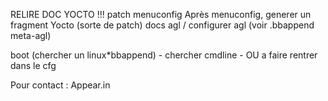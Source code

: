 RELIRE DOC YOCTO !!!
patch menuconfig
Après menuconfig, generer un fragment Yocto (sorte de patch)
docs agl / configurer agl
(voir .bbappend meta-agl)

boot
    (chercher un linux*bbappend)
    - chercher cmdline
    - OU a faire rentrer dans le cfg


Pour contact : Appear.in
